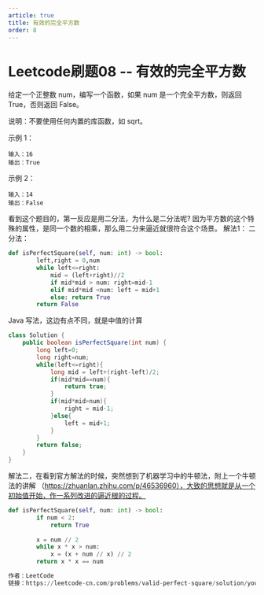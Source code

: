 ```yaml
---
article: true
title: 有效的完全平方数
order: 8
---
```


# Leetcode刷题08 -- 有效的完全平方数
给定一个正整数 num，编写一个函数，如果 num 是一个完全平方数，则返回 True，否则返回 False。

说明：不要使用任何内置的库函数，如  sqrt。

示例 1：
```
输入：16
输出：True
```
示例 2：
```
输入：14
输出：False
```
看到这个题目的，第一反应是用二分法，为什么是二分法呢? 因为平方数的这个特殊的属性，是同一个数的相乘，那么用二分来逼近就很符合这个场景。
解法1： 二分法：
```Python
def isPerfectSquare(self, num: int) -> bool:
        left,right = 0,num
        while left<=right:
            mid = (left+right)//2
            if mid*mid > num: right=mid-1
            elif mid*mid <num: left = mid+1
            else: return True
        return False
```
Java 写法，这边有点不同，就是中值的计算
```Java
class Solution {
    public boolean isPerfectSquare(int num) {
        long left=0;
        long right=num;
        while(left<=right){
            long mid = left+(right-left)/2;
            if(mid*mid==num){
                return true;
            }
            if(mid*mid>num){
                right = mid-1;
            }else{
                left = mid+1;
            }
        }
        return false;
    }
}
```

解法二，在看到官方解法的时候，突然想到了机器学习中的牛顿法，附上一个牛顿法的讲解 （https://zhuanlan.zhihu.com/p/46536960），大致的思想就是从一个初始值开始，作一系列改进的逼近根的过程。
```python
def isPerfectSquare(self, num: int) -> bool:
        if num < 2:
            return True
        
        x = num // 2
        while x * x > num:
            x = (x + num // x) // 2
        return x * x == num

作者：LeetCode
链接：https://leetcode-cn.com/problems/valid-perfect-square/solution/you-xiao-de-wan-quan-ping-fang-shu-by-leetcode/
```
